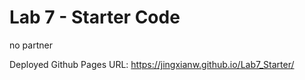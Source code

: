 # Lab 7 - Starter Code

no partner
 
Deployed Github Pages URL: https://jingxianw.github.io/Lab7_Starter/
